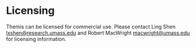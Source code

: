 # Licensing

Themis can be licensed for commercial use. Please contact 
Ling Shen <lxshen@research.umass.edu> and Robert MacWright <macwright@umass.edu> for
licensing information.
